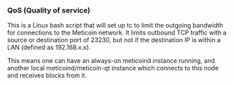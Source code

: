 ### QoS (Quality of service) ###

This is a Linux bash script that will set up tc to limit the outgoing bandwidth for connections to the Meticoin network. It limits outbound TCP traffic with a source or destination port of 23230, but not if the destination IP is within a LAN (defined as 192.168.x.x).

This means one can have an always-on meticoind instance running, and another local meticoind/meticoin-qt instance which connects to this node and receives blocks from it.
